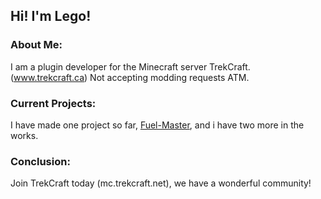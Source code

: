 ## Hi! I'm Lego! 

### About Me: 
I am a plugin developer for the Minecraft server TrekCraft. (www.trekcraft.ca) Not accepting modding requests ATM.

### Current Projects:
I have made one project so far, [Fuel-Master](https://github.com/BlockMasters617/Fuel-Master), and i have two more in the works. 

### Conclusion:
Join TrekCraft today (mc.trekcraft.net), we have a wonderful community!
